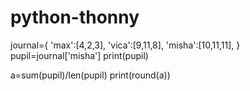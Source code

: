 # python-thonny

journal={
    'max':[4,2,3],
    'vica':[9,11,8],
    'misha':[10,11,11],
}
pupil=journal['misha']
print(pupil)

a=sum(pupil)/len(pupil)
print(round(a))
